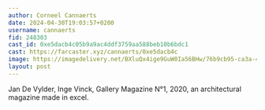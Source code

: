 ```yaml
---
author: Corneel Cannaerts
date: 2024-04-30T19:03:57+0200
username: cannaerts
fid: 248303
cast_id: 0xe5dacb4c05b9a9ac4ddf3759aa588beb10b6bdc1
cast: https://farcaster.xyz/cannaerts/0xe5dacb4c
image: https://imagedelivery.net/BXluQx4ige9GuW0Ia56BHw/76b9cb95-ca3a-49d2-87b5-62258b677200/original
layout: post
---
```


Jan De Vylder, Inge Vinck, Gallery Magazine N°1, 2020, an architectural magazine made in excel.

<img src='https://imagedelivery.net/BXluQx4ige9GuW0Ia56BHw/76b9cb95-ca3a-49d2-87b5-62258b677200/original' alt='' referrerpolicy='no-referrer'/>
